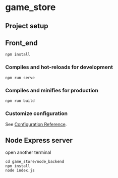 # game_store

## Project setup

## Front_end
```
npm install
```

### Compiles and hot-reloads for development
```
npm run serve
```

### Compiles and minifies for production
```
npm run build
```

### Customize configuration
See [Configuration Reference](https://cli.vuejs.org/config/).

## Node Express server 

open another terminal 
```
cd game_store/node_backend
npm install
node index.js
